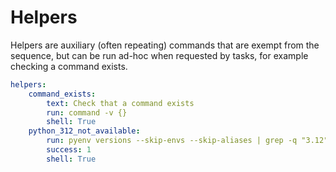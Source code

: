 # Helpers
Helpers are auxiliary (often repeating) commands that are exempt from the sequence, but can be run ad-hoc when requested by tasks, for example checking a command exists.
```YAML
helpers:
    command_exists:
        text: Check that a command exists
        run: command -v {}
        shell: True
    python_312_not_available:
        run: pyenv versions --skip-envs --skip-aliases | grep -q "3.12"
        success: 1
        shell: True
```